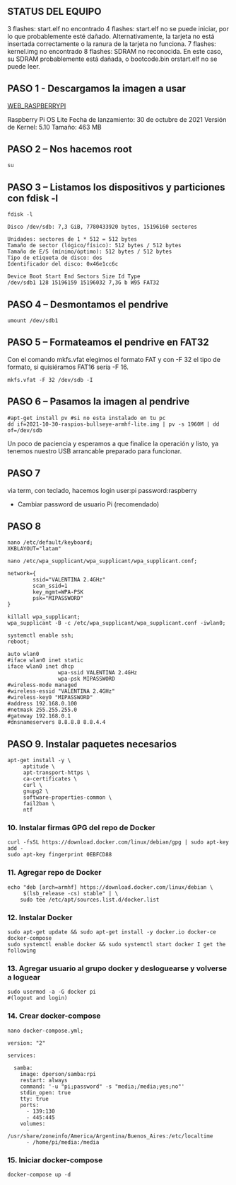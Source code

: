 ## STATUS DEL EQUIPO 
3 flashes: start.elf no encontrado
4 flashes: start.elf no se puede iniciar, por lo que probablemente esté dañado. Alternativamente, la tarjeta no está insertada correctamente o la ranura de la tarjeta no funciona.
7 flashes: kernel.img no encontrado
8 flashes: SDRAM no reconocida. En este caso, su SDRAM probablemente está dañada, o bootcode.bin orstart.elf no se puede leer.

## PASO 1 - Descargamos la imagen a usar

[WEB_RASPBERRYPI](https://www.raspberrypi.com/software/operating-systems/#raspberry-pi-os-32-bit)

Raspberry Pi OS Lite
Fecha de lanzamiento: 30 de octubre de 2021
Versión de Kernel: 5.10
Tamaño: 463 MB

## PASO 2 – Nos hacemos root
```
su
```
## PASO 3 – Listamos los dispositivos y particiones con fdisk -l
```
fdisk -l
```
```
Disco /dev/sdb: 7,3 GiB, 7780433920 bytes, 15196160 sectores

Unidades: sectores de 1 * 512 = 512 bytes
Tamaño de sector (lógico/físico): 512 bytes / 512 bytes
Tamaño de E/S (mínimo/óptimo): 512 bytes / 512 bytes
Tipo de etiqueta de disco: dos
Identificador del disco: 0x46e1cc6c

Device Boot Start End Sectors Size Id Type
/dev/sdb1 128 15196159 15196032 7,3G b W95 FAT32
```
## PASO 4 – Desmontamos el pendrive
```
umount /dev/sdb1
```
## PASO 5 – Formateamos el pendrive en FAT32
Con el comando mkfs.vfat elegimos el formato FAT y con -F 32 el tipo de formato, si quisiéramos FAT16 sería -F 16.
```
mkfs.vfat -F 32 /dev/sdb -I
```
## PASO 6 – Pasamos la imagen al pendrive
```
#apt-get install pv #si no esta instalado en tu pc
dd if=2021-10-30-raspios-bullseye-armhf-lite.img | pv -s 1960M | dd of=/dev/sdb
```
Un poco de paciencia y esperamos a que finalice la operación y listo, ya tenemos nuestro USB arrancable preparado para funcionar.

## PASO 7
via term, con teclado, hacemos login
user:pi
password:raspberry
   * Cambiar password de usuario Pi (recomendado)
## PASO 8
```
nano /etc/default/keyboard;
XKBLAYOUT="latam"
```

```
nano /etc/wpa_supplicant/wpa_supplicant/wpa_supplicant.conf;
```
```
network={
        ssid="VALENTINA 2.4GHz"
        scan_ssid=1
        key_mgmt=WPA-PSK
        psk="MIPASSWORD"
}
```
```
killall wpa_supplicant;
wpa_supplicant -B -c /etc/wpa_supplicant/wpa_supplicant.conf -iwlan0;
```
```
systemctl enable ssh;
reboot;
```
```
auto wlan0
#iface wlan0 inet static
iface wlan0 inet dhcp
                wpa-ssid VALENTINA 2.4GHz
                wpa-psk MIPASSWORD
#wireless-mode managed
#wireless-essid "VALENTINA 2.4GHz"
#wireless-key0 "MIPASSWORD"
#address 192.168.0.100
#netmask 255.255.255.0
#gateway 192.168.0.1
#dnsnameservers 8.8.8.8 8.8.4.4
```
## PASO 9. Instalar paquetes necesarios

```
apt-get install -y \
     aptitude \
     apt-transport-https \
     ca-certificates \
     curl \
     gnupg2 \
     software-properties-common \
     fail2ban \
     ntf
```


### 10. Instalar firmas GPG del repo de Docker

```
curl -fsSL https://download.docker.com/linux/debian/gpg | sudo apt-key add -
sudo apt-key fingerprint 0EBFCD88
```

### 11. Agregar repo de Docker

```
echo "deb [arch=armhf] https://download.docker.com/linux/debian \
     $(lsb_release -cs) stable" | \
    sudo tee /etc/apt/sources.list.d/docker.list
```

### 12. Instalar Docker

```
sudo apt-get update && sudo apt-get install -y docker.io docker-ce docker-compose
sudo systemctl enable docker && sudo systemctl start docker I get the following

```

### 13. Agregar usuario al grupo docker y desloguearse y volverse a loguear

```
sudo usermod -a -G docker pi
#(logout and login)
```

### 14. Crear docker-compose
```
nano docker-compose.yml;
```
```
version: "2"

services:

  samba:
    image: dperson/samba:rpi
    restart: always
    command: '-u "pi;password" -s "media;/media;yes;no"'
    stdin_open: true
    tty: true
    ports:
      - 139:130
      - 445:445
    volumes:
      - /usr/share/zoneinfo/America/Argentina/Buenos_Aires:/etc/localtime
      - /home/pi/media:/media
```


### 15. Iniciar docker-compose
```
docker-compose up -d
```
